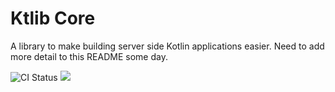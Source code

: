 # Ktlib Core

A library to make building server side Kotlin applications easier. Need to add
more detail to this README some day.

![CI Status](https://github.com/ktlib-org/core/actions/workflows/ci.yml/badge.svg)
[![](https://jitpack.io/v/ktlib-org/core.svg)](https://jitpack.io/#ktlib-org/core)
